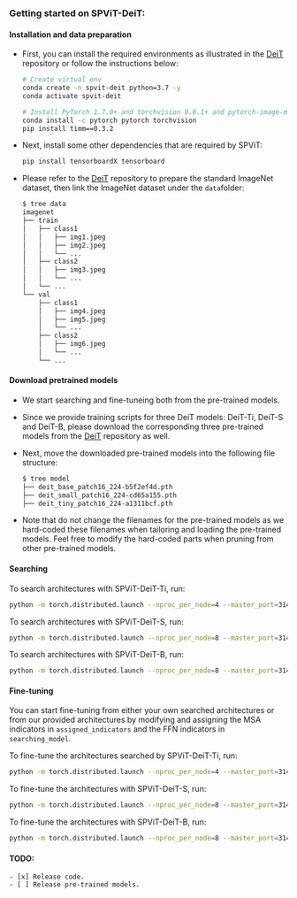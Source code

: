 ### Getting started on SPViT-DeiT:

#### Installation and data preparation

- First, you can install the required environments as illustrated in the [DeiT](https://github.com/facebookresearch/deit) repository or follow the instructions below:

  ```bash
  # Create virtual env
  conda create -n spvit-deit python=3.7 -y
  conda activate spvit-deit
  
  # Install PyTorch 1.7.0+ and torchvision 0.8.1+ and pytorch-image-models 0.3.2:
  conda install -c pytorch pytorch torchvision
  pip install timm==0.3.2
  ```

- Next, install some other dependencies that are required by SPViT:

  ```bash
  pip install tensorboardX tensorboard
  ```

- Please refer to the [DeiT](https://github.com/facebookresearch/deit) repository to prepare the standard ImageNet dataset, then link the ImageNet dataset under the `data`folder:

  ```bash
  $ tree data
  imagenet
  ├── train
  │   ├── class1
  │   │   ├── img1.jpeg
  │   │   ├── img2.jpeg
  │   │   └── ...
  │   ├── class2
  │   │   ├── img3.jpeg
  │   │   └── ...
  │   └── ...
  └── val
      ├── class1
      │   ├── img4.jpeg
      │   ├── img5.jpeg
      │   └── ...
      ├── class2
      │   ├── img6.jpeg
      │   └── ...
      └── ...
  ```

#### Download pretrained models

- We start searching and fine-tuneing both from the pre-trained models.

- Since we provide training scripts for three DeiT models: DeiT-Ti, DeiT-S and DeiT-B, please download the corresponding three pre-trained models from the [DeiT](https://github.com/facebookresearch/deit) repository as well.

- Next, move the downloaded pre-trained models into the following file structure:

  ```bash
  $ tree model
  ├── deit_base_patch16_224-b5f2ef4d.pth
  ├── deit_small_patch16_224-cd65a155.pth
  ├── deit_tiny_patch16_224-a1311bcf.pth
  ```

- Note that do not change the filenames for the pre-trained models as we hard-coded these filenames when tailoring and loading the pre-trained models. Feel free to modify the hard-coded parts when pruning from other pre-trained models.

#### Searching

To search architectures with SPViT-DeiT-Ti, run:

```bash
python -m torch.distributed.launch --nproc_per_node=4 --master_port=3146 --use_env main_pruning.py --config config/spvit_deit_ti_l200_t10_search.json
```

To search architectures with SPViT-DeiT-S, run:

```bash
python -m torch.distributed.launch --nproc_per_node=8 --master_port=3146 --use_env main_pruning.py --config config/spvit_deit_sm_l30_t32_search.json
```

To search architectures with SPViT-DeiT-B, run:

```bash
python -m torch.distributed.launch --nproc_per_node=8 --master_port=3146 --use_env main_pruning.py --config config/spvit_deit_bs_l006_t100_search.json
```

#### Fine-tuning

You can start fine-tuning from either your own searched architectures or from our provided architectures by modifying and assigning the MSA indicators in `assigned_indicators` and the FFN indicators in `searching_model`.

To fine-tune the architectures searched by SPViT-DeiT-Ti, run:

```bash
python -m torch.distributed.launch --nproc_per_node=4 --master_port=3146 --use_env main_pruning.py --config config/spvit_deit_ti_l200_t10_ft.json
```

To fine-tune the architectures with SPViT-DeiT-S, run:

```bash
python -m torch.distributed.launch --nproc_per_node=8 --master_port=3146 --use_env main_pruning.py --config config/spvit_deit_sm_l30_t32_ft.json
```

To fine-tune the architectures with SPViT-DeiT-B, run:

```bash
python -m torch.distributed.launch --nproc_per_node=8 --master_port=3146 --use_env main_pruning.py --config config/spvit_deit_bs_l006_t100_ft.json
```

#### TODO:

```
- [x] Release code.
- [ ] Release pre-trained models.
```

